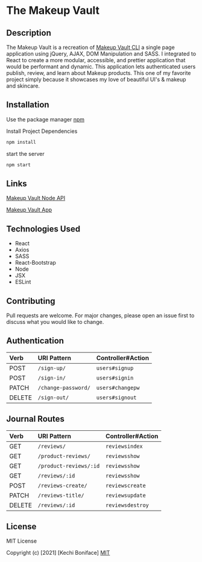 # The Makeup Vault
## Description
The Makeup Vault is a recreation of [Makeup Vault CLI](https://github.com/kechib/makeup-vault-client) a single page application using jQuery, AJAX, DOM Manipulation and SASS. I integrated to React to create a more modular, accessible, and prettier application that would be performant and dynamic. This application lets authenticated users publish, review, and learn about Makeup products. This one of my favorite project simply because it showcases my love of beautiful UI's & makeup and skincare.
## Installation

Use the package manager [npm](https://www.npmjs.com/) 

Install Project Dependencies

```bash
npm install
```
start the server

```bash
npm start
```

## Links
[Makeup Vault Node API](https://github.com/kechib/makeup-vault-react)

[Makeup Vault App ](https://kechib.github.io/makeup-vault-react)



## Technologies Used
- React
- Axios
- SASS
- React-Bootstrap
- Node
- JSX
- ESLint

## Contributing
Pull requests are welcome. For major changes, please open an issue first to discuss what you would like to change.
<!-- ## Planning Story
- Create wireframes and ERD.
- Create user and journal models.
- Make migrations
- Create user and journal views.
- Create user  and journal serializers.
- Create and test authorization events using curl scripts.
- Create and test journal routes using curl-scripts -->

## Authentication
| Verb   | URI Pattern             | Controller#Action |
|:-------|:----------------------- |:------------------|
| POST   | `/sign-up/`             | `users#signup`    |
| POST   | `/sign-in/`             | `users#signin`    |
| PATCH  | `/change-password/`     | `users#changepw`  |
| DELETE | `/sign-out/`            | `users#signout`   |

## Journal Routes
| Verb   | URI Pattern               |Controller#Action|
|:-------|:----------------------    |:---------------|
| GET    | `/reviews/`               | `reviewsindex` |
| GET    | `/product-reviews/`       | `reviewsshow`  |
| GET    | `/product-reviews/:id`    | `reviewsshow`  |
| GET    | `/reviews/:id`            | `reviewsshow`  |
| POST   | `/reviews-create/`        | `reviewscreate`|
| PATCH  | `/reviews-title/`         | `reviewsupdate`|
| DELETE | `/reviews/:id`            | `reviewsdestroy`|


## License

MIT License

Copyright (c) [2021] [Kechi Boniface] 
[MIT](https://choosealicense.com/licenses/mit/)
